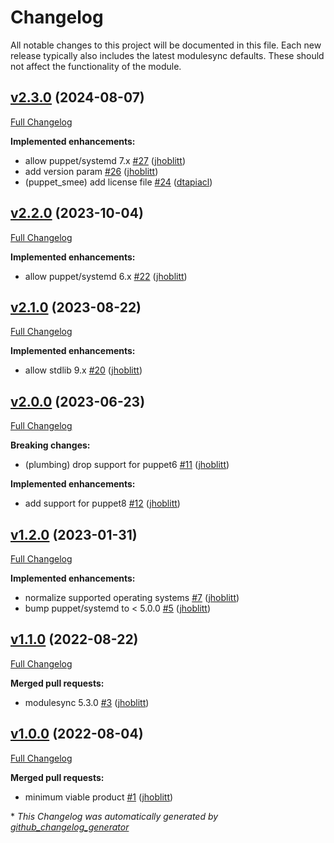 # Changelog

All notable changes to this project will be documented in this file.
Each new release typically also includes the latest modulesync defaults.
These should not affect the functionality of the module.

## [v2.3.0](https://github.com/lsst-it/puppet-smee/tree/v2.3.0) (2024-08-07)

[Full Changelog](https://github.com/lsst-it/puppet-smee/compare/v2.2.0...v2.3.0)

**Implemented enhancements:**

- allow puppet/systemd 7.x [\#27](https://github.com/lsst-it/puppet-smee/pull/27) ([jhoblitt](https://github.com/jhoblitt))
- add version param [\#26](https://github.com/lsst-it/puppet-smee/pull/26) ([jhoblitt](https://github.com/jhoblitt))
- \(puppet\_smee\) add license file [\#24](https://github.com/lsst-it/puppet-smee/pull/24) ([dtapiacl](https://github.com/dtapiacl))

## [v2.2.0](https://github.com/lsst-it/puppet-smee/tree/v2.2.0) (2023-10-04)

[Full Changelog](https://github.com/lsst-it/puppet-smee/compare/v2.1.0...v2.2.0)

**Implemented enhancements:**

- allow puppet/systemd 6.x [\#22](https://github.com/lsst-it/puppet-smee/pull/22) ([jhoblitt](https://github.com/jhoblitt))

## [v2.1.0](https://github.com/lsst-it/puppet-smee/tree/v2.1.0) (2023-08-22)

[Full Changelog](https://github.com/lsst-it/puppet-smee/compare/v2.0.0...v2.1.0)

**Implemented enhancements:**

- allow stdlib 9.x [\#20](https://github.com/lsst-it/puppet-smee/pull/20) ([jhoblitt](https://github.com/jhoblitt))

## [v2.0.0](https://github.com/lsst-it/puppet-smee/tree/v2.0.0) (2023-06-23)

[Full Changelog](https://github.com/lsst-it/puppet-smee/compare/v1.2.0...v2.0.0)

**Breaking changes:**

- \(plumbing\) drop support for puppet6 [\#11](https://github.com/lsst-it/puppet-smee/pull/11) ([jhoblitt](https://github.com/jhoblitt))

**Implemented enhancements:**

- add support for puppet8 [\#12](https://github.com/lsst-it/puppet-smee/pull/12) ([jhoblitt](https://github.com/jhoblitt))

## [v1.2.0](https://github.com/lsst-it/puppet-smee/tree/v1.2.0) (2023-01-31)

[Full Changelog](https://github.com/lsst-it/puppet-smee/compare/v1.1.0...v1.2.0)

**Implemented enhancements:**

- normalize supported operating systems [\#7](https://github.com/lsst-it/puppet-smee/pull/7) ([jhoblitt](https://github.com/jhoblitt))
- bump puppet/systemd to \< 5.0.0 [\#5](https://github.com/lsst-it/puppet-smee/pull/5) ([jhoblitt](https://github.com/jhoblitt))

## [v1.1.0](https://github.com/lsst-it/puppet-smee/tree/v1.1.0) (2022-08-22)

[Full Changelog](https://github.com/lsst-it/puppet-smee/compare/v1.0.0...v1.1.0)

**Merged pull requests:**

- modulesync 5.3.0 [\#3](https://github.com/lsst-it/puppet-smee/pull/3) ([jhoblitt](https://github.com/jhoblitt))

## [v1.0.0](https://github.com/lsst-it/puppet-smee/tree/v1.0.0) (2022-08-04)

[Full Changelog](https://github.com/lsst-it/puppet-smee/compare/d29c12c679cbe7719e843219bef5c3861c733740...v1.0.0)

**Merged pull requests:**

- minimum viable product [\#1](https://github.com/lsst-it/puppet-smee/pull/1) ([jhoblitt](https://github.com/jhoblitt))



\* *This Changelog was automatically generated by [github_changelog_generator](https://github.com/github-changelog-generator/github-changelog-generator)*
